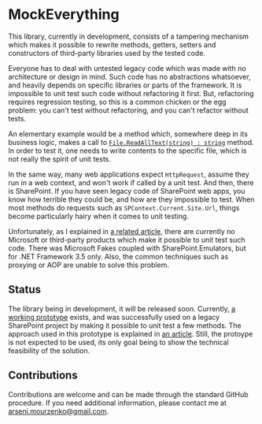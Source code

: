# MockEverything

This library, currently in development, consists of a tampering mechanism which makes it possible to rewrite methods, getters, setters and constructors of third-party libraries used by the tested code.

Everyone has to deal with untested legacy code which was made with no architecture or design in mind. Such code has no abstractions whatsoever, and heavily depends on specific libraries or parts of the framework. It is impossible to unit test such code without refactoring it first. But, refactoring requires regression testing, so this is a common chicken or the egg problem: you can't test without refactoring, and you can't refactor without tests.

An elementary example would be a method which, somewhere deep in its business logic, makes a call to [`File.ReadAllText(string) : string`](https://msdn.microsoft.com/en-us/library/ms143368(v=vs.110).aspx) method. In order to test it, one needs to write contents to the specific file, which is not really the spirit of unit tests.

In the same way, many web applications expect `HttpRequest`, assume they run in a web context, and won't work if called by a unit test. And then, there is SharePoint. If you have seen legacy code of SharePoint web apps, you know how terrible they could be, and how are they impossible to test. When most methods do requests such as `SPContext.Current.Site.Url`, things become particularly hairy when it comes to unit testing.

Unfortunately, as I explained in [a related article](http://blog.pelicandd.com/article/91/tampering-sharepoint-assemblies-part-1), there are currently no Microsoft or third-party products which make it possible to unit test such code. There was Microsoft Fakes coupled with SharePoint.Emulators, but for .NET Framework 3.5 only. Also, the common techniques such as proxying or AOP are unable to solve this problem.

## Status

The library being in development, it will be released soon. Currently, [a working prototype](http://source.pelicandd.com/codebase/tampering/prototypes/TamperingForTests/) exists, and was successfully used on a legacy SharePoint project by making it possible to unit test a few methods. The approach used in this prototype is explained in [an article](http://blog.pelicandd.com/article/92/tampering-sharepoint-assemblies-part-2). Still, the protoype is not expected to be used, its only goal being to show the technical feasibility of the solution.

## Contributions

Contributions are welcome and can be made through the standard GitHub procedure. If you need additional information, please contact me at arseni.mourzenko@gmail.com.